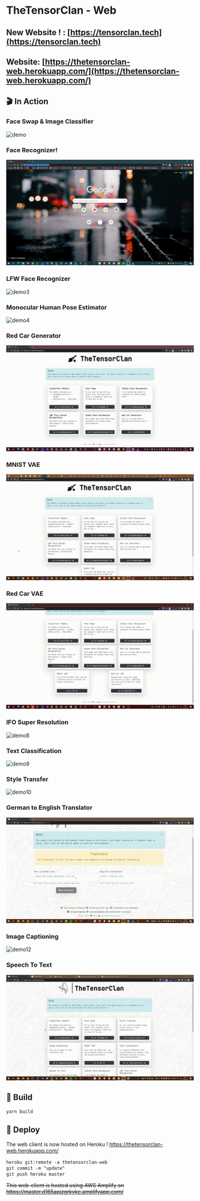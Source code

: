 # TheTensorClan - Web

## New Website ! : [https://tensorclan.tech](https://tensorclan.tech)

## Website: [https://thetensorclan-web.herokuapp.com/](https://thetensorclan-web.herokuapp.com/)

## 🎬 In Action

### Face Swap & Image Classifier

![demo](demo.gif)

### Face Recognizer!

![demo2](demo2.gif)

### LFW Face Recognizer

![demo3](demo3.gif)

### Monocular Human Pose Estimator

![demo4](demo4.gif)

### Red Car Generator

![demo5](demo5.gif)

### MNIST VAE

![demo6](demo6.gif)

### Red Car VAE

![demo7](demo7.gif)

### IFO Super Resolution

![demo8](demo8.gif)

### Text Classification

![demo9](demo9.gif)

### Style Transfer

![demo10](demo10.gif)

### German to English Translator

![demo11](demo11.gif)

### Image Captioning

![demo12](demo12.gif)

### Speech To Text

![demo13](demo13.gif)

## 🚀 Build

```shell
yarn build
```

## 🚧 Deploy

The web client is now hosted on Heroku !
https://thetensorclan-web.herokuapp.com/

```shell script
heroku git:remote -a thetensorclan-web
git commit -m "update"
git push heroku master
```

~~This web-client is hosted using AWS Amplify on https://master.d165apizgrkyke.amplifyapp.com/~~
